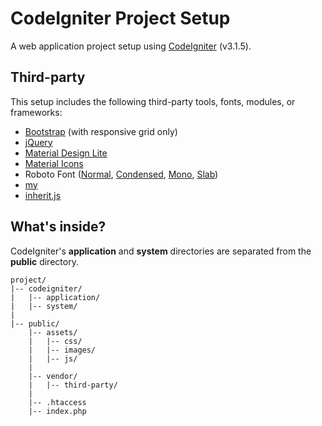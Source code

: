# CodeIgniter Project Setup
A web application project setup using [CodeIgniter](https://codeigniter.com/) (v3.1.5).

## Third-party
This setup includes the following third-party tools, fonts, modules, or frameworks:
- [Bootstrap](https://getbootstrap.com/docs/3.3/) (with responsive grid only)
- [jQuery](https://jquery.com/)
- [Material Design Lite](https://getmdl.io/)
- [Material Icons](https://material.io/icons/)
- Roboto Font ([Normal](https://fonts.google.com/specimen/Roboto), [Condensed](https://fonts.google.com/specimen/Roboto+Condensed), [Mono](https://fonts.google.com/specimen/Roboto+Mono), [Slab](https://fonts.google.com/specimen/Roboto+Slab))
- [my](https://github.com/Arnesfield/project-my)
- [inherit.js](https://github.com/Arnesfield/inherit.js)

## What's inside?
CodeIgniter's **application** and **system** directories are separated from the **public** directory.

```
project/
|-- codeigniter/
|   |-- application/
|   |-- system/
|
|-- public/
    |-- assets/
    |   |-- css/
    |   |-- images/
    |   |-- js/
    |
    |-- vendor/
    |   |-- third-party/
    |
    |-- .htaccess
    |-- index.php
```